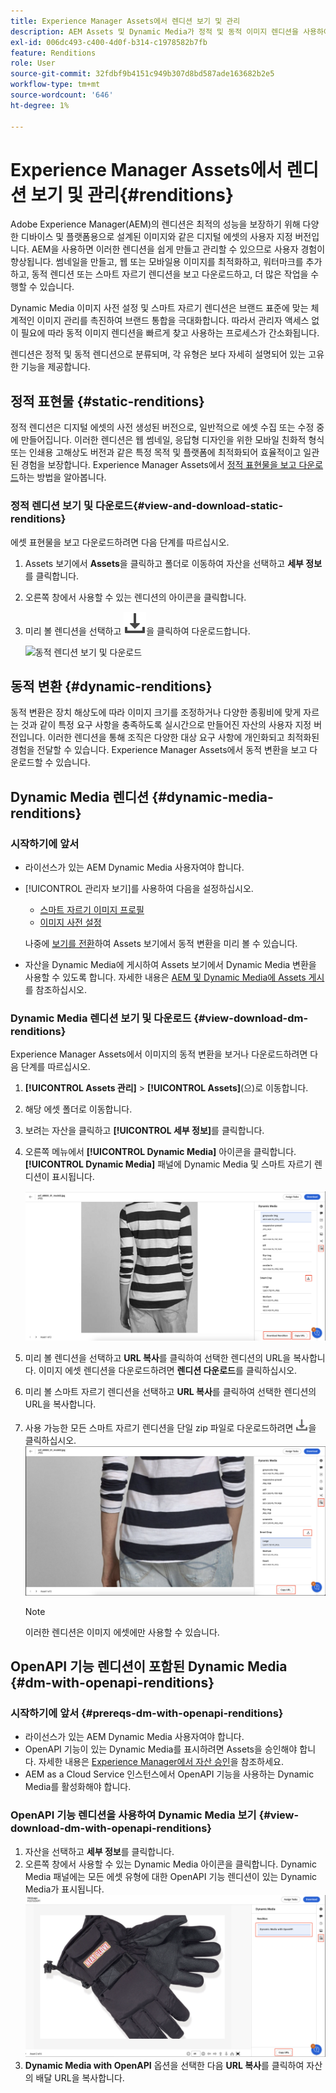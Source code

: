 ```yaml
---
title: Experience Manager Assets에서 렌디션 보기 및 관리
description: AEM Assets 및 Dynamic Media가 정적 및 동적 이미지 렌디션을 사용하여 효과적인 이미지 관리를 간소화하는 방법에 대해 알아봅니다.
exl-id: 006dc493-c400-4d0f-b314-c1978582b7fb
feature: Renditions
role: User
source-git-commit: 32fdbf9b4151c949b307d8bd587ade163682b2e5
workflow-type: tm+mt
source-wordcount: '646'
ht-degree: 1%

---
```


# Experience Manager Assets에서 렌디션 보기 및 관리{#renditions}

Adobe Experience Manager(AEM)의 렌디션은 최적의 성능을 보장하기 위해 다양한 디바이스 및 플랫폼용으로 설계된 이미지와 같은 디지털 에셋의 사용자 지정 버전입니다. AEM을 사용하면 이러한 렌디션을 쉽게 만들고 관리할 수 있으므로 사용자 경험이 향상됩니다. 썸네일을 만들고, 웹 또는 모바일용 이미지를 최적화하고, 워터마크를 추가하고, 동적 렌디션 또는 스마트 자르기 렌디션을 보고 다운로드하고, 더 많은 작업을 수행할 수 있습니다.

Dynamic Media 이미지 사전 설정 및 스마트 자르기 렌디션은 브랜드 표준에 맞는 체계적인 이미지 관리를 촉진하여 브랜드 통합을 극대화합니다. 따라서 관리자 액세스 없이 필요에 따라 동적 이미지 렌디션을 빠르게 찾고 사용하는 프로세스가 간소화됩니다.

렌디션은 정적 및 동적 렌디션으로 분류되며, 각 유형은 보다 자세히 설명되어 있는 고유한 기능을 제공합니다.

## 정적 표현물 {#static-renditions}

정적 렌디션은 디지털 에셋의 사전 생성된 버전으로, 일반적으로 에셋 수집 또는 수정 중에 만들어집니다. 이러한 렌디션은 웹 썸네일, 응답형 디자인을 위한 모바일 친화적 형식 또는 인쇄용 고해상도 버전과 같은 특정 목적 및 플랫폼에 최적화되어 효율적이고 일관된 경험을 보장합니다.
Experience Manager Assets에서 [정적 표현물을 보고 다운로드](#view-and-download-static-renditions)하는 방법을 알아봅니다.

### 정적 렌디션 보기 및 다운로드{#view-and-download-static-renditions}

에셋 표현물을 보고 다운로드하려면 다음 단계를 따르십시오.

1. Assets 보기에서 **Assets**&#x200B;을 클릭하고 폴더로 이동하여 자산을 선택하고 **세부 정보**&#x200B;를 클릭합니다.
1. 오른쪽 창에서 사용할 수 있는 렌디션의 아이콘을 클릭합니다.
1. 미리 볼 렌디션을 선택하고 ![다운로드 아이콘](/help/assets/assets/download-icon.svg)을 클릭하여 다운로드합니다.

   ![동적 렌디션 보기 및 다운로드](/help/assets/assets/view-download-static-rendition.png)

## 동적 변환 {#dynamic-renditions}

동적 변환은 장치 해상도에 따라 이미지 크기를 조정하거나 다양한 종횡비에 맞게 자르는 것과 같이 특정 요구 사항을 충족하도록 실시간으로 만들어진 자산의 사용자 지정 버전입니다.
이러한 렌디션을 통해 조직은 다양한 대상 요구 사항에 개인화되고 최적화된 경험을 전달할 수 있습니다. Experience Manager Assets에서 동적 변환을 보고 다운로드할 수 있습니다.

## Dynamic Media 렌디션 {#dynamic-media-renditions}

### 시작하기에 앞서

* 라이선스가 있는 AEM Dynamic Media 사용자여야 합니다.
* [!UICONTROL 관리자 보기]를 사용하여 다음을 설정하십시오.
   * [스마트 자르기 이미지 프로필](/help/assets/dynamic-media/image-profiles.md#creating-image-profiles)
   * [이미지 사전 설정](/help/assets/dynamic-media/managing-image-presets.md)

  나중에 [보기를 전환](/help/assets/assets-view-introduction.md#how-to-access-assets-view)하여 Assets 보기에서 동적 변환을 미리 볼 수 있습니다.
* 자산을 Dynamic Media에 게시하여 Assets 보기에서 Dynamic Media 변환을 사용할 수 있도록 합니다. 자세한 내용은 [AEM 및 Dynamic Media에 Assets 게시](https://experienceleague.adobe.com/en/docs/experience-manager-cloud-service/content/assets/assets-view/publish-assets-to-aem-and-dm)를 참조하십시오.


### Dynamic Media 렌디션 보기 및 다운로드 {#view-download-dm-renditions}

Experience Manager Assets에서 이미지의 동적 변환을 보거나 다운로드하려면 다음 단계를 따르십시오.

1. **[!UICONTROL Assets 관리]** > **[!UICONTROL Assets]**(으)로 이동합니다.

1. 해당 에셋 폴더로 이동합니다.

1. 보려는 자산을 클릭하고 **[!UICONTROL 세부 정보]**&#x200B;를 클릭합니다.

1. 오른쪽 메뉴에서 **[!UICONTROL Dynamic Media]** 아이콘을 클릭합니다. **[!UICONTROL Dynamic Media]** 패널에 Dynamic Media 및 스마트 자르기 렌디션이 표시됩니다.

   ![동적 렌디션](/help/assets/assets/dm-scene7-renditions.png)
   <!-- ![dynamic renditions](assets/preset_smart_crop_view.png) -->

1. 미리 볼 렌디션을 선택하고 **URL 복사**&#x200B;를 클릭하여 선택한 렌디션의 URL을 복사합니다. 이미지 에셋 렌디션을 다운로드하려면 **렌디션 다운로드**&#x200B;를 클릭하십시오.
1. 미리 볼 스마트 자르기 렌디션을 선택하고 **URL 복사**&#x200B;를 클릭하여 선택한 렌디션의 URL을 복사합니다.
1. 사용 가능한 모든 스마트 자르기 렌디션을 단일 zip 파일로 다운로드하려면 ![다운로드 아이콘](assets/do-not-localize/download-icon.png)을 클릭하십시오.
   ![다운로드 아이콘](/help/assets/assets/smartcrop-rendition.png)

   >[!NOTE]
   >
   >이러한 렌디션은 이미지 에셋에만 사용할 수 있습니다.

## OpenAPI 기능 렌디션이 포함된 Dynamic Media {#dm-with-openapi-renditions}

### 시작하기에 앞서 {#prereqs-dm-with-openapi-renditions}

* 라이선스가 있는 AEM Dynamic Media 사용자여야 합니다.
* OpenAPI 기능이 있는 Dynamic Media를 표시하려면 Assets을 승인해야 합니다. 자세한 내용은 [Experience Manager에서 자산 승인](/help/assets/approve-assets.md#copy-delivery-url-approved-assets)을 참조하세요.
* AEM as a Cloud Service 인스턴스에서 OpenAPI 기능을 사용하는 Dynamic Media를 활성화해야 합니다.

### OpenAPI 기능 렌디션을 사용하여 Dynamic Media 보기 {#view-download-dm-with-openapi-renditions}

1. 자산을 선택하고 **세부 정보**&#x200B;를 클릭합니다.
1. 오른쪽 창에서 사용할 수 있는 Dynamic Media 아이콘을 클릭합니다. Dynamic Media 패널에는 모든 에셋 유형에 대한 OpenAPI 기능 렌디션이 있는 Dynamic Media가 표시됩니다.
   ![다운로드 아이콘](/help/assets/assets/dm-with-open-api-copy-url.png)
1. **Dynamic Media with OpenAPI** 옵션을 선택한 다음 **URL 복사**&#x200B;를 클릭하여 자산의 배달 URL을 복사합니다.


